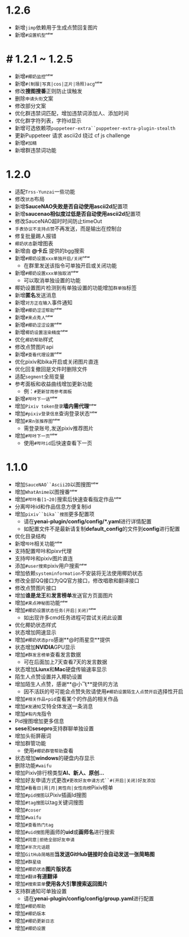 # 1.2.6

* 新增`jimp`依赖用于生成点赞回复图片
* 新增`#设置机型`ⁿᵉʷ


# # 1.2.1 ~ 1.2.5 

* 新增`#椰奶监控`ⁿᵉʷ
* 新增`#(制服|写真|cos|正片|场照)acg`ⁿᵉʷ
* 修改**搜图搜番**正则防止误触发
* 删除`申请头衔`文案
* 修改部分文案
* 优化群违禁词匹配，增加违禁词添加人、添加时间
* 优化群字符列表，字符id显示
* 新增可选依赖项`puppeteer-extra``puppeteer-extra-plugin-stealth`
* 更新Puppeteer 请求 ascii2d 绕过 cf js challenge
* 新增`#加精`
* 新增群违禁词功能

# 1.2.0

* 适配`Trss-Yunzai`一些功能
* 修改`状态`布局
* 新增**SauceNAO失败是否自动使用ascii2d**配置项
* 新增**saucenao相似度过低是否自动使用ascii2d**配置项
* 修改SauceNAO超时时间防止timeOut 
* `手表协议不支持点赞`不再发送，而是输出在控制台
* 修复批量踢人报错
* `椰奶状态`新增图表
* 新增由 **@卡丘** 提供的bgg搜索
* 新增`#椰奶设置xxx单独开启/关闭`ⁿᵉʷ
  * 在群里发送该指令可单独开启或关闭功能
* 新增`#椰奶设置xxx单独取消`ⁿᵉʷ
  * 可以取消单独设置的功能
* 椰奶设置图片检测到有单独设置的功能增加`群单独`标签 
* 新增**匿名**发送消息
* 新增`对方正在输入`事件通知
* 新增`#椰奶涩涩帮助`ⁿᵉʷ
* 新增`#来点秀人`ⁿᵉʷ
* 新增`#椰奶涩涩设置`ⁿᵉʷ
* 新增`椰奶设置渲染精度`ⁿᵉʷ
* 优化`椰奶帮助`样式
* 修改点赞图片api
* 新增`#查看代理设置`ⁿᵉʷ
* 优化pixiv和bika开启或关闭图片直连
* 优化回复撤回是文件时删除文件
* 适配`segment`全局变量
* 参考面板和收益曲线增加更新功能
  * 例：`#更新甘雨参考面板`
* 新增`#哔咔下一话`ⁿᵉʷ
* 增加`Pixiv token登录`**墙内需代理**ⁿᵉʷ
* 增加`#pixiv登录信息`查询登录状态ⁿᵉʷ
* 增加`#来n张推荐图`ⁿᵉʷ
  * 需登录账号,发送pixiv推荐图片
* 增加`#哔咔下一页`ⁿᵉʷ
  * 使用`#哔咔id`后快速查看下一页

# 1.1.0

* 增加`SauceNAO``Ascii2D`以图搜图ⁿᵉʷ
* 增加`WhatAnime`以图搜番ⁿᵉʷ
* 增加`#哔咔看[1~20]`搜索后快速查看指定作品ⁿᵉʷ
* 分离哔咔id和作品信息方便复制id
* 增加`pixiv``bika``搜图`更多配置项
  * 请在**yenai-plugin/config/config/*.yaml**进行详情配置
  * 如配置文件不是最新请复制**default_config**的文件到**config**进行配置
* 优化目录结构
* 新增`哔咔`相关功能ⁿᵉʷ
* 支持配置哔咔和pixv代理
* 支持哔咔和pixiv图片直连
* 添加`#user搜索`pixiv用户搜索ⁿᵉʷ
* 增加依赖`systeminformation`不安装将无法使用椰奶状态
* 修改全部QQ接口为QQ官方接口，修改唱歌和翻译接口
* 修改点赞图片接口
* 增加**谁是龙王**和**发言榜单**发送官方页面图片
* 增加`#来点神秘图`功能ⁿᵉʷ
* 增加`#椰奶设置状态任务(开启|关闭)`ⁿᵉʷ
  * 如出现许多cmd任务进程可尝试关闭此设置
* 优化椰奶状态样式
* 状态增加网速显示
* 增加`#椰奶状态pro`感谢**@时雨星空**提供
* 状态增加**NVIDIA**GPU显示
* 增加`#群发言榜单`查看发言数据
  * 可在后面加上7天查看7天的发言数据
* 状态增加**Liunx**和**Mac**硬盘传输速率显示
* 陌生人点赞设置并入椰奶设置
* 增加陌生人点赞，感谢**@小飞**提供的方法
  * 因不活跃的号可能会点赞失败请使用`#椰奶设置陌生人点赞开启`选择性开启 
* 增加`#相关作品+pid`查看某个的作品的相关作品 
* 增加`#发通知`艾特全体发送一条消息
* 增加`#有内鬼`指令
* Pid搜图增加更多信息
* **sese**和**sesepro**支持群聊单独设置
* 增加头衔屏蔽词
* 增加群管功能
  * 使用`#椰奶群管帮助`查看
* 状态增加**windows**的硬盘内存显示
* 删除功能`#waifu`
* 增加Pixiv排行榜类型**AI、新人、原创...**
* 增加好友申请方式更改`#更改好友申请方式``#(开启|关闭)好友添加`
* 增加`#看看日|周|月|男性向|女性向榜`Pixiv榜单
* 增加`#pid搜图`以Pixiv插画Id搜图
* 增加`#tag搜图`以tag关键词搜图
* 增加`#coser`
* 增加`#waifu`
* 增加`#查看热门tag`
* 增加`#uid搜图`用画师的**uid**或**画师名**进行搜索
* 增加`#同意|拒绝全部好友申请`
* 增加`#半次元话题`
* 增加`GitHub简略图`**当发送GitHub链接时会自动发送一张简略图**
* 增加`#群星级`
* 增加`#椰奶状态`**图片版状态**
* 增加`#翻译`**有道翻译**
* 增加`#搜索菜单`**使用各大引擎搜索返回图片**
* 支持群通知可单独设置
  * 请在**yenai-plugin/config/config/group.yaml**进行配置
* 增加`#椰奶帮助`
* 增加`#椰奶版本`
* 增加`#椰奶更新日志`
* 增加`#椰奶设置`
  
